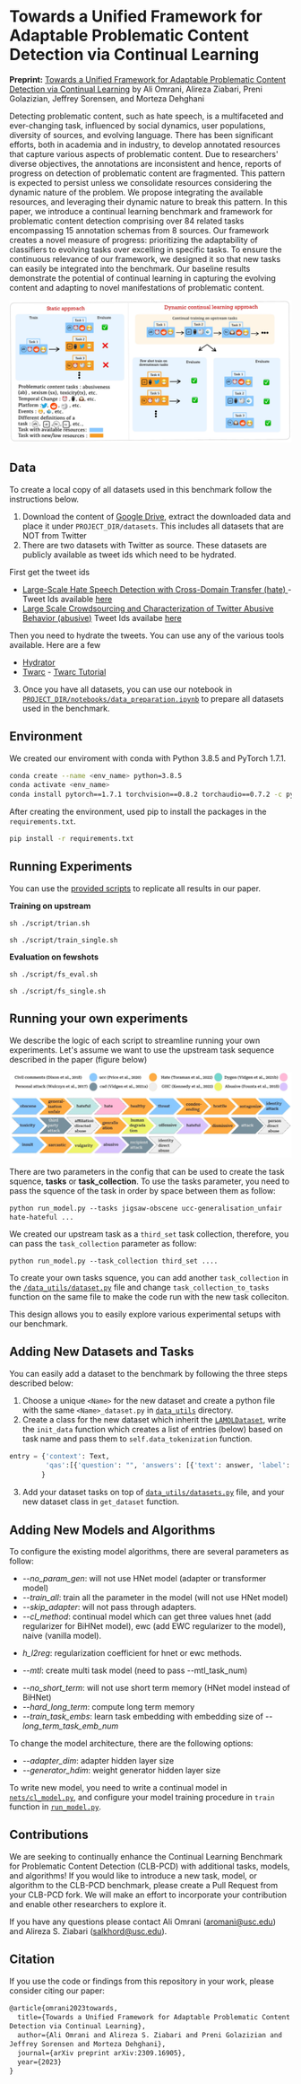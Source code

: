 # Towards a Unified Framework for Adaptable Problematic Content Detection via Continual Learning

**Preprint:** [Towards a Unified Framework for Adaptable Problematic Content Detection via Continual Learning](https://browse.arxiv.org/pdf/2309.16905.pdf) 
by Ali Omrani, Alireza Ziabari, Preni Golazizian, Jeffrey Sorensen, and Morteza Dehghani

Detecting problematic content, such as hate speech, is a multifaceted and ever-changing task, influenced by social dynamics, user populations, diversity of sources, and evolving language. There has been significant efforts, both in academia and in industry, to develop annotated resources that capture various aspects of problematic content. Due to researchers' diverse objectives, the annotations are inconsistent and hence, reports of progress on detection of problematic content are fragmented. This pattern is expected to persist unless we consolidate resources considering the dynamic nature of the problem. We propose integrating the available resources, and leveraging their dynamic nature to break this pattern. In this paper, we introduce a continual learning benchmark and framework for problematic content detection comprising over 84 related tasks encompassing 15 annotation schemas from 8 sources. Our framework creates a novel measure of progress: prioritizing the adaptability of classifiers to evolving tasks over excelling in specific tasks. To ensure the continuous relevance of our framework, we designed it so that new tasks can easily be integrated into the benchmark. Our baseline results demonstrate the potential of continual learning in capturing the evolving content and adapting to novel manifestations of problematic content.

![alt text](https://github.com/Ali-Omrani/Continual-Problematic-Content-Detection-Benchmark/blob/main/Figure%201.jpg)

## Data

To create a local copy of all datasets used in this benchmark follow the instructions below.

1. Download the content of [Google Drive](https://drive.google.com/drive/folders/1SLTprKo6OaDQtpmDXZ5RZu1vrDx0T-LA?usp=sharing), extract the downloaded data and place it under `PROJECT_DIR/datasets`. This includes all datasets that are NOT from Twitter
2. There are two datasets with Twitter as source. These datasets are publicly available as tweet ids which need to be hydrated.

First get the tweet ids

- [Large-Scale Hate Speech Detection with Cross-Domain Transfer (hate) ](https://aclanthology.org/2022.lrec-1.238.pdf) - Tweet Ids available [here](https://zenodo.org/record/2657374)
- [Large Scale Crowdsourcing and Characterization of Twitter Abusive Behavior (abusive)](https://arxiv.org/pdf/1802.00393.pdf) Tweet Ids availabe [here](https://github.com/avaapm/hatespeech)

Then you need to hydrate the tweets. You can use any of the various tools available. Here are a few

- [Hydrator](https://github.com/DocNow/hydrator)
- [Twarc](https://github.com/DocNow/twarc) - [Twarc Tutorial](https://scholarslab.github.io/learn-twarc/)

3.  Once you have all datasets, you can use our notebook in [`PROJECT_DIR/notebooks/data_preparation.ipynb`](https://github.com/Ali-Omrani/Continual-Problematic-Content-Detection-Benchmark/blob/main/notebooks/data_preparation.ipynb) to prepare all datasets used in the benchmark.

## Environment

We created our enviroment with conda with Python 3.8.5 and PyTorch 1.7.1.

```bash
conda create --name <env_name> python=3.8.5
conda activate <env_name>
conda install pytorch==1.7.1 torchvision==0.8.2 torchaudio==0.7.2 -c pytorch

```

After creating the environment, used pip to install the packages in the `requirements.txt`.

```bash
pip install -r requirements.txt
```

## Running Experiments

You can use the [provided scripts](https://github.com/Ali-Omrani/Continual-Problematic-Content-Detection-Benchmark/tree/main/script) to replicate all results in our paper.

**Training on upstream**

```
sh ./script/trian.sh
```

```
sh ./script/train_single.sh
```

**Evaluation on fewshots**

```
sh ./script/fs_eval.sh
```

```
sh ./script/fs_single.sh
```

## Running your own experiments

We describe the logic of each script to streamline running your own experiments. Let's assume we want to use the upstream task sequence described in the paper (figure below)

![alt text](https://github.com/Ali-Omrani/Continual-Problematic-Content-Detection-Benchmark/blob/main/Figure%202.jpeg)

There are two parameters in the config that can be used to create the task squence, **tasks** or **task_collection**.
To use the tasks parameter, you need to pass the squence of the task in order by space between them as follow:

```
python run_model.py --tasks jigsaw-obscene ucc-generalisation_unfair hate-hateful ...
```

We created our upstream task as a `third_set` task collection, therefore, you can pass the `task_collection` parameter as follow:

```
python run_model.py --task_collection third_set ....
```

To create your own tasks squence, you can add another `task_collection` in the [`/data_utils/dataset.py`](https://github.com/Ali-Omrani/Continual-Problematic-Content-Detection-Benchmark/tree/main/data_utils) file and change `task_collection_to_tasks` function on the same file to make the code run with the new task colleciton.

This design allows you to easily explore various experimental setups with our benchmark.

## Adding New Datasets and Tasks

You can easily add a dataset to the benchmark by following the three steps described below:

1. Choose a unique `<Name>` for the new dataset and create a python file with the same `<Name>_dataset.py` in [`data_utils`](https://github.com/Ali-Omrani/Continual-Problematic-Content-Detection-Benchmark/tree/main/data_utils) directory.
2. Create a class for the new dataset which inherit the [`LAMOLDataset`](https://github.com/Ali-Omrani/Continual-Problematic-Content-Detection-Benchmark/blob/main/data_utils/lamol_datasets.py), write the `init_data` function which creates a list of entries (below) based on task name and pass them to `self.data_tokenization` function.

```python
entry = {'context': Text,
         'qas':[{'question': "", 'answers': [{'text': answer, 'label': label_id}]}]
        }
```

3. Add your dataset tasks on top of [`data_utils/datasets.py`](https://github.com/Ali-Omrani/Continual-Problematic-Content-Detection-Benchmark/blob/main/data_utils/datastes.py) file, and your new dataset class in `get_dataset` function.

## Adding New Models and Algorithms

To configure the existing model algorithms, there are several parameters as follow:

- _--no_param_gen_: will not use HNet model (adapter or transformer model)
- _--train_all_: train all the parameter in the model (will not use HNet model)
- _--skip_adapter_: will not pass through adapters.
- _--cl_method_: continual model which can get three values hnet (add regularizer for BiHNet model), ewc (add EWC regularizer to the model), naive (vanilla model).

* _h_l2reg_: regularization coefficient for hnet or ewc methods.

- _--mtl_: create multi task model (need to pass --mtl_task_num)

* _--no_short_term_: will not use short term memory (HNet model instead of BiHNet)
* _--hard_long_term_: compute long term memory
* _--train_task_embs_: learn task embedding with embedding size of _--long_term_task_emb_num_

To change the model architecture, there are the following options:

- _--adapter_dim_: adapter hidden layer size
- _--generator_hdim_: weight generator hidden layer size

To write new model, you need to write a continual model in [`nets/cl_model.py`](https://github.com/Ali-Omrani/Continual-Problematic-Content-Detection-Benchmark/blob/main/nets/cl_model.py), and configure your model training procedure in `train` function in [`run_model.py`](https://github.com/Ali-Omrani/Continual-Problematic-Content-Detection-Benchmark/blob/main/run_model..py).

## Contributions

We are seeking to continually enhance the Continual Learning Benchmark for Problematic Content Detection (CLB-PCD) with additional tasks, models, and algorithms! If you would like to introduce a new task, model, or algorithm to the CLB-PCD benchmark, please create a Pull Request from your CLB-PCD fork. We will make an effort to incorporate your contribution and enable other researchers to explore it.

If you have any questions please contact Ali Omrani ([aromani@usc.edu](mailto:aomrani@usc.edu)) and Alireza S. Ziabari ([salkhord@usc.edu](mailto:salkhord@usc.edu)).

## Citation
If you use the code or findings from this repository in your work, please consider citing our paper:

```plaintext
@article{omrani2023towards,
  title={Towards a Unified Framework for Adaptable Problematic Content Detection via Continual Learning},
  author={Ali Omrani and Alireza S. Ziabari and Preni Golazizian and Jeffrey Sorensen and Morteza Dehghani},
  journal={arXiv preprint arXiv:2309.16905},
  year={2023}
}
